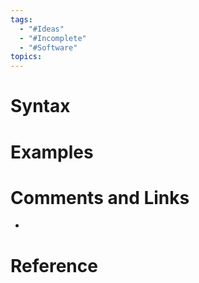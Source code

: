 ```yaml
---
tags:
  - "#Ideas"
  - "#Incomplete"
  - "#Software"
topics:
---
```



# Syntax

# Examples

# Comments and Links
- 
# Reference